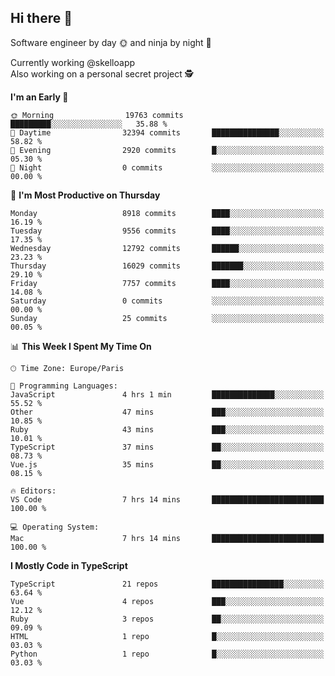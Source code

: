 ## Hi there 👋

Software engineer by day 🌞 and ninja by night 🌝

Currently working @skelloapp <br>
Also working on a personal secret project 🕵️

<!--START_SECTION:waka-->
**I'm an Early 🐤** 

```text
🌞 Morning                19763 commits       █████████░░░░░░░░░░░░░░░░   35.88 % 
🌆 Daytime                32394 commits       ███████████████░░░░░░░░░░   58.82 % 
🌃 Evening                2920 commits        █░░░░░░░░░░░░░░░░░░░░░░░░   05.30 % 
🌙 Night                  0 commits           ░░░░░░░░░░░░░░░░░░░░░░░░░   00.00 % 
```
📅 **I'm Most Productive on Thursday** 

```text
Monday                   8918 commits        ████░░░░░░░░░░░░░░░░░░░░░   16.19 % 
Tuesday                  9556 commits        ████░░░░░░░░░░░░░░░░░░░░░   17.35 % 
Wednesday                12792 commits       ██████░░░░░░░░░░░░░░░░░░░   23.23 % 
Thursday                 16029 commits       ███████░░░░░░░░░░░░░░░░░░   29.10 % 
Friday                   7757 commits        ████░░░░░░░░░░░░░░░░░░░░░   14.08 % 
Saturday                 0 commits           ░░░░░░░░░░░░░░░░░░░░░░░░░   00.00 % 
Sunday                   25 commits          ░░░░░░░░░░░░░░░░░░░░░░░░░   00.05 % 
```


📊 **This Week I Spent My Time On** 

```text
🕑︎ Time Zone: Europe/Paris

💬 Programming Languages: 
JavaScript               4 hrs 1 min         ██████████████░░░░░░░░░░░   55.52 % 
Other                    47 mins             ███░░░░░░░░░░░░░░░░░░░░░░   10.85 % 
Ruby                     43 mins             ███░░░░░░░░░░░░░░░░░░░░░░   10.01 % 
TypeScript               37 mins             ██░░░░░░░░░░░░░░░░░░░░░░░   08.73 % 
Vue.js                   35 mins             ██░░░░░░░░░░░░░░░░░░░░░░░   08.15 % 

🔥 Editors: 
VS Code                  7 hrs 14 mins       █████████████████████████   100.00 % 

💻 Operating System: 
Mac                      7 hrs 14 mins       █████████████████████████   100.00 % 
```

**I Mostly Code in TypeScript** 

```text
TypeScript               21 repos            ████████████████░░░░░░░░░   63.64 % 
Vue                      4 repos             ███░░░░░░░░░░░░░░░░░░░░░░   12.12 % 
Ruby                     3 repos             ██░░░░░░░░░░░░░░░░░░░░░░░   09.09 % 
HTML                     1 repo              █░░░░░░░░░░░░░░░░░░░░░░░░   03.03 % 
Python                   1 repo              █░░░░░░░░░░░░░░░░░░░░░░░░   03.03 % 
```




<!--END_SECTION:waka-->

<!--
**antoinelncl/antoinelncl** is a ✨ _special_ ✨ repository because its `README.md` (this file) appears on your GitHub profile.

Here are some ideas to get you started:

- 🔭 I’m currently working on ...
- 🌱 I’m currently learning ...
- 👯 I’m looking to collaborate on ...
- 🤔 I’m looking for help with ...
- 💬 Ask me about ...
- 📫 How to reach me: ...
- 😄 Pronouns: ...
- ⚡ Fun fact: ...
-->
